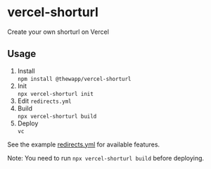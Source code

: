 # vercel-shorturl

Create your own shorturl on Vercel

## Usage

1. Install  
   `npm install @thewapp/vercel-shorturl`
1. Init  
   `npx vercel-shorturl init`
1. Edit `redirects.yml`
1. Build  
   `npx vercel-shorturl build`
1. Deploy  
   `vc`

See the example [redirects.yml](assets/redirects.example.yml) for available features.

Note: You need to run `npx vercel-shorturl build` before deploying.
